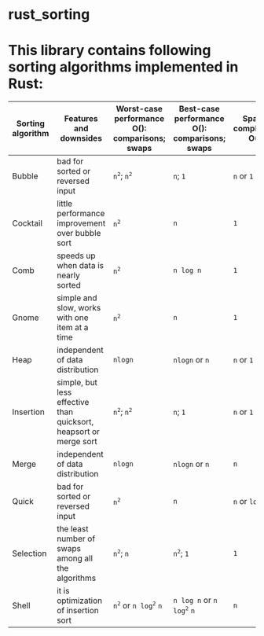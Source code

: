 # rust_sorting
# This library contains following sorting algorithms implemented in Rust:
 
| Sorting algorithm | Features and downsides | Worst-case performance O(): comparisons; swaps | Best-case performance O(): comparisons; swaps | Space complexity O() |
| -------------- | -------------------------------- | -------- | -------- | ------------- |
| Bubble | bad for sorted or reversed input | `n`<sup>`2`</sup>; `n`<sup>`2`</sup> | `n`; `1` | `n` or `1` |
| Cocktail | little performance improvement over bubble sort | `n`<sup>`2`</sup> | `n` | `1` |
| Comb | speeds up when data is nearly sorted | `n`<sup>`2`</sup> | `n log n` | `1` |
| Gnome | simple and slow, works with one item at a time | `n`<sup>`2`</sup> | `n` | `1` |
| Heap | independent of data distribution | `nlogn` | `nlogn` or `n` | `n` or `1` |
| Insertion | simple, but less effective than quicksort, heapsort or merge sort | `n`<sup>`2`</sup>; `n`<sup>`2`</sup> | `n`; `1` | `n` or `1` |
| Merge | independent of data distribution | `nlogn` | `nlogn` or `n` | `n` |
| Quick | bad for sorted or reversed input | `n`<sup>`2`</sup> | `n` | `n` or `log n` |
| Selection | the least number of swaps among all the algorithms | `n`<sup>`2`</sup>; `n` | `n`<sup>`2`</sup>; `1` | `1` |
| Shell | it is optimization of insertion sort | `n`<sup>`2`</sup> or `n log`<sup>`2`</sup> `n` | `n log n` or `n log`<sup>`2`</sup> `n` | `n` |